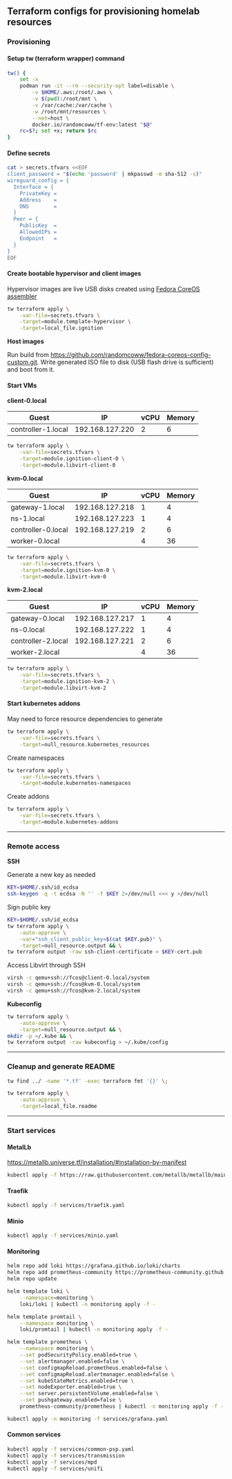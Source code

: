 ## Terraform configs for provisioning homelab resources

### Provisioning

#### Setup tw (terraform wrapper) command

```bash
tw() {
    set -x
    podman run -it --rm --security-opt label=disable \
        -v $HOME/.aws:/root/.aws \
        -v $(pwd):/root/mnt \
        -v /var/cache:/var/cache \
        -w /root/mnt/resources \
        --net=host \
        docker.io/randomcoww/tf-env:latest "$@"
    rc=$?; set +x; return $rc
}
```

#### Define secrets

```bash
cat > secrets.tfvars <<EOF
client_password = "$(echo 'password' | mkpasswd -m sha-512 -s)"
wireguard_config = {
  Interface = {
    PrivateKey =
    Address    =
    DNS        =
  }
  Peer = {
    PublicKey  =
    AllowedIPs =
    Endpoint   =
  }
}
EOF
```

#### Create bootable hypervisor and client images

Hypervisor images are live USB disks created using [Fedora CoreOS assembler](https://github.com/coreos/coreos-assembler)

```bash
tw terraform apply \
    -var-file=secrets.tfvars \
    -target=module.template-hypervisor \
    -target=local_file.ignition
```

**Host images**

Run build from https://github.com/randomcoww/fedora-coreos-config-custom.git. Write generated ISO file to disk (USB flash drive is sufficient) and boot from it.

#### Start VMs

**client-0.local**

| Guest | IP | vCPU | Memory |
|-------|----|------|--------|
| controller-1.local | 192.168.127.220 | 2 | 6 |

```bash
tw terraform apply \
    -var-file=secrets.tfvars \
    -target=module.ignition-client-0 \
    -target=module.libvirt-client-0
```

**kvm-0.local**

| Guest | IP | vCPU | Memory |
|-------|----|------|--------|
| gateway-1.local | 192.168.127.218 | 1 | 4 |
| ns-1.local | 192.168.127.223 | 1 | 4 |
| controller-0.local | 192.168.127.219 | 2 | 6 |
| worker-0.local |  | 4 | 36 |

```bash
tw terraform apply \
    -var-file=secrets.tfvars \
    -target=module.ignition-kvm-0 \
    -target=module.libvirt-kvm-0
```

**kvm-2.local**

| Guest | IP | vCPU | Memory |
|-------|----|------|--------|
| gateway-0.local | 192.168.127.217 | 1 | 4 |
| ns-0.local | 192.168.127.222 | 1 | 4 |
| controller-2.local | 192.168.127.221 | 2 | 6 |
| worker-2.local |  | 4 | 36 |

```bash
tw terraform apply \
    -var-file=secrets.tfvars \
    -target=module.ignition-kvm-2 \
    -target=module.libvirt-kvm-2
```

#### Start kubernetes addons

May need to force resource dependencies to generate

```bash
tw terraform apply \
    -var-file=secrets.tfvars \
    -target=null_resource.kubernetes_resources
```

Create namespaces

```bash
tw terraform apply \
    -var-file=secrets.tfvars \
    -target=module.kubernetes-namespaces
```

Create addons

```bash
tw terraform apply \
    -var-file=secrets.tfvars \
    -target=module.kubernetes-addons
```

---

### Remote access

**SSH**

Generate a new key as needed
```bash
KEY=$HOME/.ssh/id_ecdsa
ssh-keygen -q -t ecdsa -N '' -f $KEY 2>/dev/null <<< y >/dev/null
```

Sign public key
```bash
KEY=$HOME/.ssh/id_ecdsa
tw terraform apply \
    -auto-approve \
    -var="ssh_client_public_key=$(cat $KEY.pub)" \
    -target=null_resource.output && \
tw terraform output -raw ssh-client-certificate > $KEY-cert.pub
```

Access Libvirt through SSH
```bash
virsh -c qemu+ssh://fcos@client-0.local/system
virsh -c qemu+ssh://fcos@kvm-0.local/system
virsh -c qemu+ssh://fcos@kvm-2.local/system
```

**Kubeconfig**

```bash
tw terraform apply \
    -auto-approve \
    -target=null_resource.output && \
mkdir -p ~/.kube && \
tw terraform output -raw kubeconfig > ~/.kube/config
```

---

### Cleanup and generate README

```bash
tw find ../ -name '*.tf' -exec terraform fmt '{}' \;

tw terraform apply \
    -auto-approve \
    -target=local_file.readme
```

---

### Start services

#### MetalLb

https://metallb.universe.tf/installation/#installation-by-manifest

```bash
kubectl apply -f https://raw.githubusercontent.com/metallb/metallb/main/manifests/metallb.yaml
```

#### Traefik

```bash
kubectl apply -f services/traefik.yaml
```

#### Minio

```bash
kubectl apply -f services/minio.yaml
```

#### Monitoring

```bash
helm repo add loki https://grafana.github.io/loki/charts
helm repo add prometheus-community https://prometheus-community.github.io/helm-charts
helm repo update

helm template loki \
    --namespace=monitoring \
    loki/loki | kubectl -n monitoring apply -f -

helm template promtail \
    --namespace monitoring \
    loki/promtail | kubectl -n monitoring apply -f -

helm template prometheus \
    --namespace monitoring \
    --set podSecurityPolicy.enabled=true \
    --set alertmanager.enabled=false \
    --set configmapReload.prometheus.enabled=false \
    --set configmapReload.alertmanager.enabled=false \
    --set kubeStateMetrics.enabled=true \
    --set nodeExporter.enabled=true \
    --set server.persistentVolume.enabled=false \
    --set pushgateway.enabled=false \
    prometheus-community/prometheus | kubectl -n monitoring apply -f -

kubectl apply -n monitoring -f services/grafana.yaml
```

#### Common services

```bash
kubectl apply -f services/common-psp.yaml
kubectl apply -f services/transmission
kubectl apply -f services/mpd
kubectl apply -f services/unifi
```